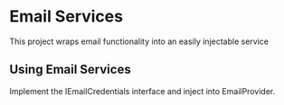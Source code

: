 # Email Services

This project wraps email functionality into an easily injectable service

## Using Email Services

Implement the IEmailCredentials interface and inject into EmailProvider.